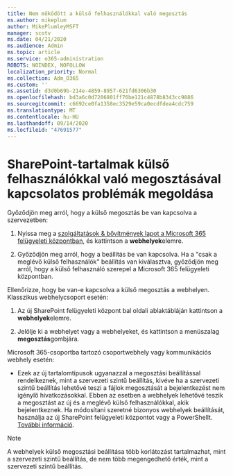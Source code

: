 ```yaml
---
title: Nem működött a külső felhasználókkal való megosztás
ms.author: mikeplum
author: MikePlumleyMSFT
manager: scotv
ms.date: 04/21/2020
ms.audience: Admin
ms.topic: article
ms.service: o365-administration
ROBOTS: NOINDEX, NOFOLLOW
localization_priority: Normal
ms.collection: Adm_O365
ms.custom: ''
ms.assetid: d3d0b69b-214e-4859-8957-621fd6306b30
ms.openlocfilehash: bd3a6c0d7206801ff76be121c4878b8343cc9886
ms.sourcegitcommit: c6692ce0fa1358ec3529e59ca0ecdfdea4cdc759
ms.translationtype: MT
ms.contentlocale: hu-HU
ms.lasthandoff: 09/14/2020
ms.locfileid: "47691577"
---
```

# <a name="fix-problems-sharing-sharepoint-content-with-external-users"></a>SharePoint-tartalmak külső felhasználókkal való megosztásával kapcsolatos problémák megoldása

Győződjön meg arról, hogy a külső megosztás be van kapcsolva a szervezetben:
  
1. Nyissa meg a [szolgáltatások &amp; bővítmények lapot a Microsoft 365 felügyeleti központban](https://portal.office.com/adminportal/home#/Settings/ServicesAndAddIns), és kattintson a **webhelyek**elemre.
    
2. Győződjön meg arról, hogy a beállítás be van kapcsolva. Ha a "csak a meglévő külső felhasználók" beállítás van kiválasztva, győződjön meg arról, hogy a külső felhasználó szerepel a Microsoft 365 felügyeleti központban.
    
Ellenőrizze, hogy be van-e kapcsolva a külső megosztás a webhelyen. Klasszikus webhelycsoport esetén:
  
1. Az új SharePoint felügyeleti központ bal oldali ablaktábláján kattintson a **webhelyek**elemre.
    
2. Jelölje ki a webhelyet vagy a webhelyeket, és kattintson a menüszalag **megosztás**gombjára.
    
Microsoft 365-csoportba tartozó csoportwebhely vagy kommunikációs webhely esetén:
  
- Ezek az új tartalomtípusok ugyanazzal a megosztási beállítással rendelkeznek, mint a szervezeti szintű beállítás, kivéve ha a szervezeti szintű beállítás lehetővé teszi a fájlok megosztását a bejelentkezést nem igénylő hivatkozásokkal. Ebben az esetben a webhelyek lehetővé teszik a megosztást az új és a meglévő külső felhasználókkal, akik bejelentkeznek. Ha módosítani szeretné bizonyos webhelyek beállítását, használja az új SharePoint felügyeleti központot vagy a PowerShellt. [További információ](https://go.microsoft.com/fwlink/?linkid=871863).
    
> [!NOTE]
> A webhelyek külső megosztási beállítása több korlátozást tartalmazhat, mint a szervezeti szintű beállítás, de nem több megengedhető érték, mint a szervezeti szintű beállítás. 
  

